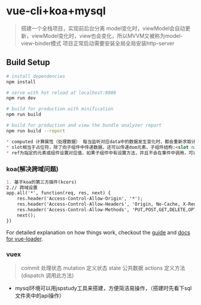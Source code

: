 # vue-cli+koa+mysql

> 搭建一个全栈项目，实现前后台分离
> model变化时，viewModel会自动更新，viewModel变化时，view也会变化，所以MVVM又被称为model-view-binder模式
> 项目正常启动需要安装全局全局安装http-server
## Build Setup

``` bash
# install dependencies
npm install

# serve with hot reload at localhost:8080
npm run dev

# build for production with minification
npm run build

# build for production and view the bundle analyzer report
npm run build --report
```

```md
* computed 计算属性（处理数据） 每当监听对应data中的数据发生变化时，都会重新求取计算属性，并触发更新相关dom
* slot相当于占位符，除了向子组件中传递数据，还可以传递dom元素，子组件结构:<slot name="head"></slot><slot></slot> 父组件结构:<h1 slot="head">i'm head</h1>。当子组件中的slot未定义name时(匿名slot)，则可以传递任一dom元素，若没有匿名slot,则会把将传递过来的dom元素删除
* ref为指定的元素或组件设置对应值，如果子组件中有设置方法，并且不会在事件中调用，可以通过this.$refs.swiper.todo()来调用
```
### koa(解决跨域问题)
```md
1. 基于koa的第三方插件(kcors)
2.// 跨域设置
app.all('*', function(req, res, next) {
	res.header('Access-Control-Allow-Origin', '*');
	res.header('Access-Control-Allow-Headers', 'Origin, No-Cache, X-Requested-With, If-Modified-Since, Pragma, Last-Modified, Cache-Control, Expires, Content-Type, X-E4M-With');
	res.header('Access-Control-Allow-Methods', 'PUT,POST,GET,DELETE,OPTIONS');
	next();
})
```

For detailed explanation on how things work, checkout the [guide](http://vuejs-templates.github.io/webpack/) and [docs for vue-loader](http://vuejs.github.io/vue-loader).

### vuex
> commit 处理状态
> mutation 定义状态
> state 公共数据
> actions 定义方法(dispatch 调用此方法)
* mysql环境可以用jspstudy工具来搭建，方便简洁易操作，（搭建时先看下sql文件夹中的api操作）
